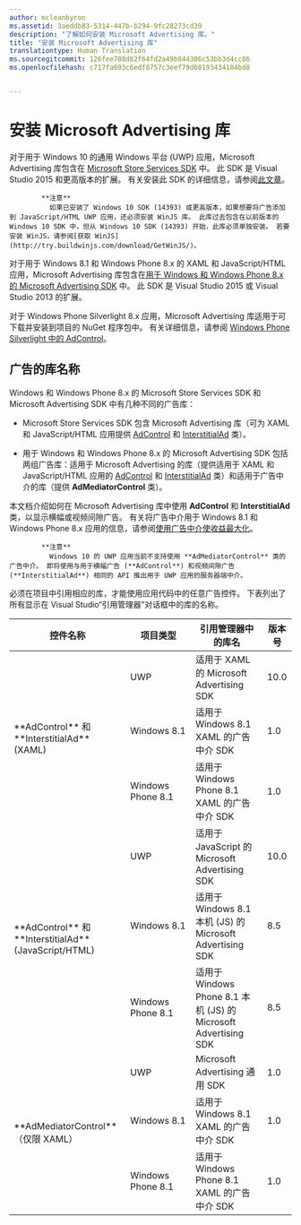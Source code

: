 ```yaml
---
author: mcleanbyron
ms.assetid: 3aeddb83-5314-447b-b294-9fc28273cd39
description: "了解如何安装 Microsoft Advertising 库。"
title: "安装 Microsoft Advertising 库"
translationtype: Human Translation
ms.sourcegitcommit: 126fee708d82f64fd2a49b844306c53bb3d4cc86
ms.openlocfilehash: c717fa693c6edf8757c3eef79d60193434104bd8


---
```


# 安装 Microsoft Advertising 库




对于用于 Windows 10 的通用 Windows 平台 (UWP) 应用，Microsoft Advertising 库包含在 [Microsoft Store Services SDK](http://aka.ms/store-em-sdk) 中。 此 SDK 是 Visual Studio 2015 和更高版本的扩展。 有关安装此 SDK 的详细信息，请参阅[此文章](microsoft-store-services-sdk.md)。

> 
            **注意**
              如果已安装了 Windows 10 SDK (14393) 或更高版本，如果想要将广告添加到 JavaScript/HTML UWP 应用，还必须安装 WinJS 库。 此库过去包含在以前版本的 Windows 10 SDK 中，但从 Windows 10 SDK (14393) 开始，此库必须单独安装。 若要安装 WinJS，请参阅[获取 WinJS](http://try.buildwinjs.com/download/GetWinJS/)。

对于用于 Windows 8.1 和 Windows Phone 8.x 的 XAML 和 JavaScript/HTML 应用，Microsoft Advertising 库包含在[用于 Windows 和 Windows Phone 8.x 的 Microsoft Advertising SDK](http://aka.ms/store-8-sdk) 中。 此 SDK 是 Visual Studio 2015 或 Visual Studio 2013 的扩展。

对于 Windows Phone Silverlight 8.x 应用，Microsoft Advertising 库适用于可下载并安装到项目的 NuGet 程序包中。 有关详细信息，请参阅 [Windows Phone Silverlight 中的 AdControl](adcontrol-in-windows-phone-silverlight.md)。

## 广告的库名称


Windows 和 Windows Phone 8.x 的 Microsoft Store Services SDK 和 Microsoft Advertising SDK 中有几种不同的广告库：

* Microsoft Store Services SDK 包含 Microsoft Advertising 库（可为 XAML 和 JavaScript/HTML 应用提供 [AdControl](https://msdn.microsoft.com/library/windows/apps/microsoft.advertising.winrt.ui.adcontrol.aspx) 和 [InterstitialAd](https://msdn.microsoft.com/library/windows/apps/microsoft.advertising.winrt.ui.interstitialad.aspx) 类）。

* 用于 Windows 和 Windows Phone 8.x 的 Microsoft Advertising SDK 包括两组广告库：适用于 Microsoft Advertising 的库（提供适用于 XAML 和 JavaScript/HTML 应用的 [AdControl](https://msdn.microsoft.com/library/windows/apps/microsoft.advertising.winrt.ui.adcontrol.aspx) 和 [InterstitialAd](https://msdn.microsoft.com/library/windows/apps/microsoft.advertising.winrt.ui.interstitialad.aspx) 类）和适用于广告中介的库（提供 **AdMediatorControl** 类）。

本文档介绍如何在 Microsoft Advertising 库中使用 **AdControl** 和 **InterstitialAd** 类，以显示横幅或视频间隙广告。 有关将广告中介用于 Windows 8.1 和 Windows Phone 8.x 应用的信息，请参阅[使用广告中介使收益最大化](https://msdn.microsoft.com/library/windows/apps/xaml/dn864359.aspx)。

>
            **注意**
              Windows 10 的 UWP 应用当前不支持使用 **AdMediatorControl** 类的广告中介。 即将使用与用于横幅广告 (**AdControl**) 和视频间隙广告 (**InterstitialAd**) 相同的 API 推出用于 UWP 应用的服务器端中介。

必须在项目中引用相应的库，才能使用应用代码中的任意广告控件。 下表列出了所有显示在 Visual Studio“引用管理器”对话框中的库的名称。


<table>
    <thead>
        <tr><th>控件名称</th><th>项目类型</th><th>引用管理器中的库名</th><th>版本号</th></tr>
    </thead>
    <tbody>
    <tr>
            <td rowspan="3">
            **AdControl** 和 **InterstitialAd** (XAML)</td>
            <td>UWP</td>
            <td>适用于 XAML 的 Microsoft Advertising SDK</td>
            <td>10.0</td>
        </tr>
        <tr>
            <td>Windows 8.1</td>
            <td>适用于 Windows 8.1 XAML 的广告中介 SDK</td>
            <td>1.0</td>
        </tr>
        <tr>
            <td>Windows Phone 8.1</td>
            <td>适用于 Windows Phone 8.1 XAML 的广告中介 SDK</td>
            <td>1.0</td>
        </tr>
    <tr>
            <td rowspan="3">
            **AdControl** 和 **InterstitialAd** (JavaScript/HTML)</td>
            <td>UWP</td>
            <td>适用于 JavaScript 的 Microsoft Advertising SDK</td>
            <td>10.0</td>
        </tr>
        <tr>
            <td>Windows 8.1</td>
            <td>适用于 Windows 8.1 本机 (JS) 的 Microsoft Advertising SDK</td>
            <td>8.5</td>
        </tr>
        <tr>
            <td>Windows Phone 8.1</td>
            <td>适用于 Windows Phone 8.1 本机 (JS) 的 Microsoft Advertising SDK</td>
            <td>8.5</td>
        </tr>
    <tr>
            <td rowspan="3">
            **AdMediatorControl**（仅限 XAML）</td>
            <td>UWP</td>
            <td>Microsoft Advertising 通用 SDK</td>
            <td>1.0</td>
        </tr>
        <tr>
            <td>Windows 8.1</td>
            <td>适用于 Windows 8.1 XAML 的广告中介 SDK</td>
            <td>1.0</td>
        </tr>
        <tr>
            <td>Windows Phone 8.1</td>
            <td>适用于 Windows Phone 8.1 XAML 的广告中介 SDK</td>
            <td>1.0</td>
        </tr>
    </tbody>
</table>

 

 

 



<!--HONumber=Nov16_HO1-->


